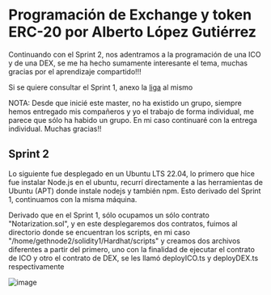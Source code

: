 # Programación de Exchange y token ERC-20 por Alberto López Gutiérrez

Continuando con el Sprint 2, nos adentramos a la programación de una ICO y de una DEX, se me ha hecho sumamente interesante el tema, muchas gracias por el aprendizaje compartido!!!

Si se quiere consultar el Sprint 1, anexo la [liga](https://github.com/alopez2003/solidity1) al mismo

NOTA: Desde que inicié este master, no ha existido un grupo, siempre hemos entregado mis compañeros y yo el trabajo de forma individual, me parece que sólo ha habido un grupo. En mi caso continuaré con la entrega individual. Muchas gracias!!

## Sprint 2

Lo siguiente fue desplegado en un Ubuntu LTS 22.04, lo primero que hice fue instalar Node.js en el ubuntu, recurrí directamente a las herramientas de Ubuntu (APT) donde instale nodejs y también npm. Esto derivado del Sprint 1, continuamos con la misma máquina.

Derivado que en el Sprint 1, sólo ocupamos un sólo contrato "Notarization.sol", y en este desplegaremos dos contratos, fuimos al directorio donde se encuentran los scripts, en mi caso "/home/gethnode2/solidity1/Hardhat/scripts" y creamos dos archivos diferentes a partir del primero, uno con la finalidad de ejecutar el contrato de ICO y otro el contrato de DEX, se les llamó deployICO.ts y deployDEX.ts respectivamente

![image](https://github.com/alopez2003/exchytoken/assets/67942268/907a4071-460a-41fe-a247-070b16ac717f)



